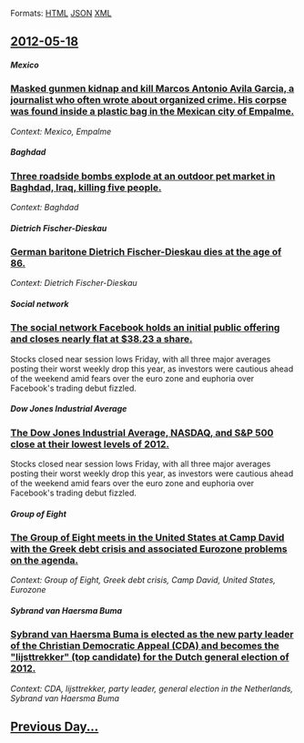 
Formats: [HTML](2012/05/18/index.html)  [JSON](2012/05/18/index.json)  [XML](2012/05/18/index.xml)  

## [2012-05-18](/news/2012/05/18/index.md)

##### Mexico
### [Masked gunmen kidnap and kill Marcos Antonio Avila Garcia, a journalist who often wrote about organized crime. His corpse was found inside a plastic bag in the Mexican city of Empalme. ](/news/2012/05/18/masked-gunmen-kidnap-and-kill-marcos-antonio-avila-garcia-a-journalist-who-often-wrote-about-organized-crime-his-corpse-was-found-inside-a.md)
_Context: Mexico, Empalme_

##### Baghdad
### [Three roadside bombs explode at an outdoor pet market in Baghdad, Iraq, killing five people. ](/news/2012/05/18/three-roadside-bombs-explode-at-an-outdoor-pet-market-in-baghdad-iraq-killing-five-people.md)
_Context: Baghdad_

##### Dietrich Fischer-Dieskau
### [German baritone Dietrich Fischer-Dieskau dies at the age of 86. ](/news/2012/05/18/german-baritone-dietrich-fischer-dieskau-dies-at-the-age-of-86.md)
_Context: Dietrich Fischer-Dieskau_

##### Social network
### [The social network Facebook holds an initial public offering and closes nearly flat at $38.23 a share. ](/news/2012/05/18/the-social-network-facebook-holds-an-initial-public-offering-and-closes-nearly-flat-at-38-23-a-share.md)
Stocks closed near session lows Friday, with all three major averages posting their worst weekly drop this year, as investors were cautious ahead of the weekend amid fears over the euro zone and euphoria over Facebook&#039;s trading debut fizzled. 

##### Dow Jones Industrial Average
### [The Dow Jones Industrial Average, NASDAQ, and S&P 500 close at their lowest levels of 2012. ](/news/2012/05/18/the-dow-jones-industrial-average-nasdaq-and-s-p-500-close-at-their-lowest-levels-of-2012.md)
Stocks closed near session lows Friday, with all three major averages posting their worst weekly drop this year, as investors were cautious ahead of the weekend amid fears over the euro zone and euphoria over Facebook&#039;s trading debut fizzled. 

##### Group of Eight
### [The Group of Eight meets in the United States at Camp David with the Greek debt crisis and associated Eurozone problems on the agenda. ](/news/2012/05/18/the-group-of-eight-meets-in-the-united-states-at-camp-david-with-the-greek-debt-crisis-and-associated-eurozone-problems-on-the-agenda.md)
_Context: Group of Eight, Greek debt crisis, Camp David, United States, Eurozone_

##### Sybrand van Haersma Buma
### [Sybrand van Haersma Buma is elected as the new party leader of the Christian Democratic Appeal (CDA) and becomes the "lijsttrekker" (top candidate) for the Dutch general election of 2012. ](/news/2012/05/18/sybrand-van-haersma-buma-is-elected-as-the-new-party-leader-of-the-christian-democratic-appeal-cda-and-becomes-the-lijsttrekker-top-can.md)
_Context: CDA, lijsttrekker, party leader, general election in the Netherlands, Sybrand van Haersma Buma_

## [Previous Day...](/news/2012/05/17/index.md)

